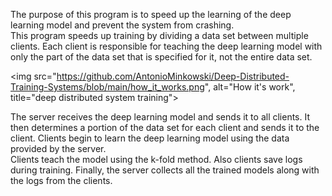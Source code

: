 The purpose of this program is to speed up the learning of the deep learning model and prevent the system from crashing.<br>
This program speeds up training by dividing a data set between multiple clients.
Each client is responsible for teaching the deep learning model with only the part of the data set that is specified for it, not the entire data set.<br>

<img src="https://github.com/AntonioMinkowski/Deep-Distributed-Training-Systems/blob/main/how_it_works.png", alt="How it's work", title="deep distributed system training"></img>

The server receives the deep learning model and sends it to all clients.
It then determines a portion of the data set for each client and sends it to the client.
Clients begin to learn the deep learning model using the data provided by the server.<br>
Clients teach the model using the k-fold method.
Also clients save logs during training.
Finally, the server collects all the trained models along with the logs from the clients.
